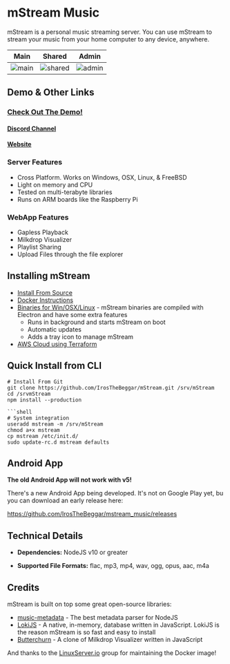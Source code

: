 # mStream Music

mStream is a personal music streaming server.  You can use mStream to stream your music from your home computer to any device, anywhere.

Main|Shared|Admin
---|---|---
![main](/docs/designs/mstreamv5.png?raw=true)|![shared](/docs/designs/shared.png?raw=true)|![admin](/docs/designs/admin.png?raw=true)

## Demo & Other Links

### [Check Out The Demo!](https://demo.mstream.io/)

#### [Discord Channel](https://discord.gg/AM896Rr)

#### [Website](https://mstream.io)

### Server Features
* Cross Platform. Works on Windows, OSX, Linux, & FreeBSD
* Light on memory and CPU
* Tested on multi-terabyte libraries
* Runs on ARM boards like the Raspberry Pi

### WebApp Features
* Gapless Playback
* Milkdrop Visualizer
* Playlist Sharing
* Upload Files through the file explorer

## Installing mStream

* [Install From Source](docs/install.md)
* [Docker Instructions](https://github.com/linuxserver/docker-mstream)
* [Binaries for Win/OSX/Linux](https://mstream.io/server) - mStream binaries are compiled with Electron and have some extra features
  - Runs in background and starts mStream on boot
  - Automatic updates
  - Adds a tray icon to manage mStream
* [AWS Cloud using Terraform](https://gitlab.com/SiliconTao-Systems/nova)

## Quick Install from CLI

```shell
# Install From Git
git clone https://github.com/IrosTheBeggar/mStream.git /srv/mStream
cd /srvmStream
npm install --production

```shell
# System integration
useradd mstream -m /srv/mStream
chmod a+x mstream
cp mstream /etc/init.d/
sudo update-rc.d mstream defaults
```

## Android App

**The old Android App will not work with v5!**

There's a new Android App being developed. It's not on Google Play yet, bu you can download an early release here:

https://github.com/IrosTheBeggar/mstream_music/releases


## Technical Details

* **Dependencies:** NodeJS v10 or greater

* **Supported File Formats:** flac, mp3, mp4, wav, ogg, opus, aac, m4a

## Credits

mStream is built on top some great open-source libraries:

* [music-metadata](https://github.com/Borewit/music-metadata) - The best metadata parser for NodeJS
* [LokiJS](https://github.com/techfort/LokiJS) - A native, in-memory, database written in JavaScript.  LokiJS is the reason mStream is so fast and easy to install
* [Butterchurn](https://github.com/jberg/butterchurn) - A clone of Milkdrop Visualizer written in JavaScript

And thanks to the [LinuxServer.io](https://www.linuxserver.io/) group for maintaining the Docker image!
